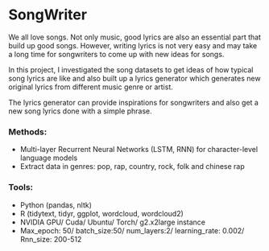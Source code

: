 # SongWriter
We all love songs. Not only music, good lyrics are also an essential part that build up good songs. However, writing lyrics is not very easy and may take a long time for songwriters to come up with new ideas for songs.

In this project, I investigated the song datasets to get ideas of how typical song lyrics are like and also built up a lyrics generator which generates new original lyrics from different music genre or artist.

The lyrics generator can provide inspirations for songwriters and also get a new song lyrics done with a simple phrase.

### Methods:
- Multi-layer Recurrent Neural Networks (LSTM, RNN) for character-level language models
- Extract data in genres: pop, rap, country, rock, folk and chinese rap

### Tools:
- Python (pandas, nltk)
- R (tidytext, tidyr, ggplot, wordcloud, wordcloud2)
- NVIDIA GPU/ Cuda/ Ubuntu/ Torch/ g2.x2large instance 
- Max_epoch: 50/ batch_size:50/ num_layers:2/ learning_rate: 0.002/ Rnn_size: 200-512


